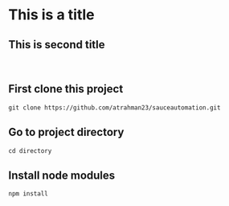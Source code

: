 # This is a title
## This is second title
<br>

## First clone this project
```
git clone https://github.com/atrahman23/sauceautomation.git
```

## Go to project directory
```
cd directory
```

## Install node modules
```
npm install
```
